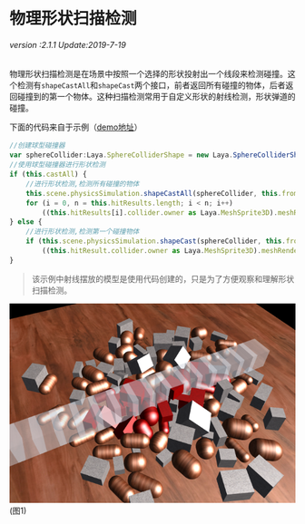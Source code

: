 # 物理形状扫描检测

###### *version :2.1.1   Update:2019-7-19*

物理形状扫描检测是在场景中按照一个选择的形状投射出一个线段来检测碰撞。这个检测有`shapeCastAll`和`shapeCast`两个接口，前者返回所有碰撞的物体，后者返回碰撞到的第一个物体。这种扫描检测常用于自定义形状的射线检测，形状弹道的碰撞。

下面的代码来自于示例（[demo地址](https://layaair.ldc.layabox.com/demo2/?language=ch&category=3d&group=Physics3D&name=PhysicsWorld_RayShapeCast)）

```typescript
//创建球型碰撞器
var sphereCollider:Laya.SphereColliderShape = new Laya.SphereColliderShape(0.5);
//使用球型碰撞器进行形状检测
if (this.castAll) {
    //进行形状检测,检测所有碰撞的物体
    this.scene.physicsSimulation.shapeCastAll(sphereCollider, this.from, this.to, this.hitResults);
    for (i = 0, n = this.hitResults.length; i < n; i++)
        ((this.hitResults[i].collider.owner as Laya.MeshSprite3D).meshRenderer.sharedMaterial as Laya.BlinnPhongMaterial).albedoColor = new Laya.Vector4(1.0, 0.0, 0.0, 1.0);
} else {
    //进行形状检测,检测第一个碰撞物体
    if (this.scene.physicsSimulation.shapeCast(sphereCollider, this.from, this.to, this.hitResult))
        ((this.hitResult.collider.owner as Laya.MeshSprite3D).meshRenderer.sharedMaterial as Laya.BlinnPhongMaterial).albedoColor = new Laya.Vector4(1.0, 0.0, 0.0, 1.0);
}
```

> 该示例中射线摆放的模型是使用代码创建的，只是为了方便观察和理解形状扫描检测。
>

![](img/1.png)<br>(图1)

